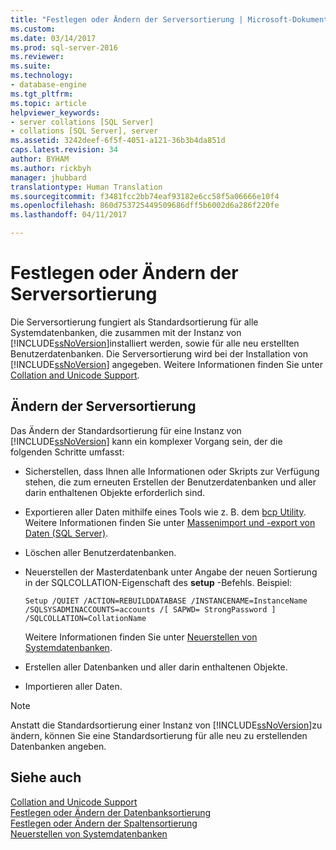 ```yaml
---
title: "Festlegen oder Ändern der Serversortierung | Microsoft-Dokumentation"
ms.custom: 
ms.date: 03/14/2017
ms.prod: sql-server-2016
ms.reviewer: 
ms.suite: 
ms.technology:
- database-engine
ms.tgt_pltfrm: 
ms.topic: article
helpviewer_keywords:
- server collations [SQL Server]
- collations [SQL Server], server
ms.assetid: 3242deef-6f5f-4051-a121-36b3b4da851d
caps.latest.revision: 34
author: BYHAM
ms.author: rickbyh
manager: jhubbard
translationtype: Human Translation
ms.sourcegitcommit: f3481fcc2bb74eaf93182e6cc58f5a06666e10f4
ms.openlocfilehash: 860d753725449509686dff5b6002d6a286f220fe
ms.lasthandoff: 04/11/2017

---
```

# <a name="set-or-change-the-server-collation"></a>Festlegen oder Ändern der Serversortierung
  Die Serversortierung fungiert als Standardsortierung für alle Systemdatenbanken, die zusammen mit der Instanz von [!INCLUDE[ssNoVersion](../../includes/ssnoversion-md.md)]installiert werden, sowie für alle neu erstellten Benutzerdatenbanken. Die Serversortierung wird bei der Installation von [!INCLUDE[ssNoVersion](../../includes/ssnoversion-md.md)] angegeben. Weitere Informationen finden Sie unter [Collation and Unicode Support](../../relational-databases/collations/collation-and-unicode-support.md).  
  
## <a name="changing-the-server-collation"></a>Ändern der Serversortierung  
 Das Ändern der Standardsortierung für eine Instanz von [!INCLUDE[ssNoVersion](../../includes/ssnoversion-md.md)] kann ein komplexer Vorgang sein, der die folgenden Schritte umfasst:  
  
-   Sicherstellen, dass Ihnen alle Informationen oder Skripts zur Verfügung stehen, die zum erneuten Erstellen der Benutzerdatenbanken und aller darin enthaltenen Objekte erforderlich sind.  
  
-   Exportieren aller Daten mithilfe eines Tools wie z. B. dem [bcp Utility](../../tools/bcp-utility.md). Weitere Informationen finden Sie unter [Massenimport und -export von Daten &#40;SQL Server&#41;](../../relational-databases/import-export/bulk-import-and-export-of-data-sql-server.md).  
  
-   Löschen aller Benutzerdatenbanken.  
  
-   Neuerstellen der Masterdatenbank unter Angabe der neuen Sortierung in der SQLCOLLATION-Eigenschaft des **setup** -Befehls. Beispiel:  
  
    ```  
    Setup /QUIET /ACTION=REBUILDDATABASE /INSTANCENAME=InstanceName   
    /SQLSYSADMINACCOUNTS=accounts /[ SAPWD= StrongPassword ]   
    /SQLCOLLATION=CollationName  
    ```  
  
     Weitere Informationen finden Sie unter [Neuerstellen von Systemdatenbanken](../../relational-databases/databases/rebuild-system-databases.md).  
  
-   Erstellen aller Datenbanken und aller darin enthaltenen Objekte.  
  
-   Importieren aller Daten.  
  
> [!NOTE]  
>  Anstatt die Standardsortierung einer Instanz von [!INCLUDE[ssNoVersion](../../includes/ssnoversion-md.md)]zu ändern, können Sie eine Standardsortierung für alle neu zu erstellenden Datenbanken angeben.  
  
## <a name="see-also"></a>Siehe auch  
 [Collation and Unicode Support](../../relational-databases/collations/collation-and-unicode-support.md)   
 [Festlegen oder Ändern der Datenbanksortierung](../../relational-databases/collations/set-or-change-the-database-collation.md)   
 [Festlegen oder Ändern der Spaltensortierung](../../relational-databases/collations/set-or-change-the-column-collation.md)   
 [Neuerstellen von Systemdatenbanken](../../relational-databases/databases/rebuild-system-databases.md)  
  
  
